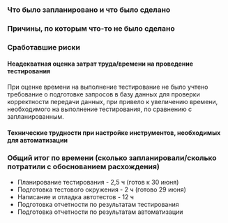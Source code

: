 ### Что было запланировано и что было сделано
### Причины, по которым что-то не было сделано
### Сработавшие риски

#### Неадекватная оценка затрат труда/времени на проведение тестирования
При оценке времени на выполнение тестирование не было учтено требование о подготовке запросов в базу данных для проверки корректности передачи данных, при привело к увеличению времени, необходимого на выполнение тестирования, по сравнению с запланированным.

#### Технические трудности при настройке инструментов, необходимых для автоматизации


### Общий итог по времени (сколько запланировали/сколько потратили с обоснованием расхождения)
* Планирование тестирования - 2,5 ч (готов к 30 июня)
* Подготовка тестового окружения - 2 ч (готово 29 июня)
* Написание и отладка автотестов - 12 ч
* Подготовка отчетности по результатам тестирования
* Подготовка отчетности по результатам автоматизации

